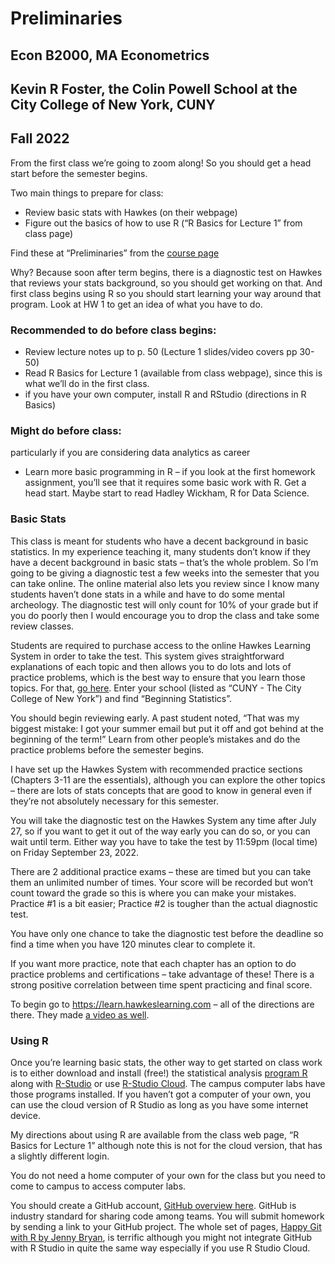 Preliminaries
================

## Econ B2000, MA Econometrics

## Kevin R Foster, the Colin Powell School at the City College of New York, CUNY

## Fall 2022

From the first class we’re going to zoom along! So you should get a head
start before the semester begins.

Two main things to prepare for class:

-   Review basic stats with Hawkes (on their webpage)
-   Figure out the basics of how to use R (“R Basics for Lecture 1” from
    class page)

Find these at “Preliminaries” from the [course
page](http://kfoster.ccny.cuny.edu/classes/fall2022/)

Why? Because soon after term begins, there is a diagnostic test on
Hawkes that reviews your stats background, so you should get working on
that. And first class begins using R so you should start learning your
way around that program. Look at HW 1 to get an idea of what you have to
do.

### Recommended to do before class begins:

-   Review lecture notes up to p. 50 (Lecture 1 slides/video covers pp
    30-50)
-   Read R Basics for Lecture 1 (available from class webpage), since
    this is what we’ll do in the first class.
-   if you have your own computer, install R and RStudio (directions in
    R Basics)

### Might do before class:

particularly if you are considering data analytics as career

-   Learn more basic programming in R – if you look at the first
    homework assignment, you’ll see that it requires some basic work
    with R. Get a head start. Maybe start to read Hadley Wickham, R for
    Data Science.

### Basic Stats

This class is meant for students who have a decent background in basic
statistics. In my experience teaching it, many students don’t know if
they have a decent background in basic stats – that’s the whole problem.
So I’m going to be giving a diagnostic test a few weeks into the
semester that you can take online. The online material also lets you
review since I know many students haven’t done stats in a while and have
to do some mental archeology. The diagnostic test will only count for
10% of your grade but if you do poorly then I would encourage you to
drop the class and take some review classes.

Students are required to purchase access to the online Hawkes Learning
System in order to take the test. This system gives straightforward
explanations of each topic and then allows you to do lots and lots of
practice problems, which is the best way to ensure that you learn those
topics. For that, [go here](https://learn.hawkeslearning.com). Enter
your school (listed as “CUNY - The City College of New York”) and find
“Beginning Statistics”.

You should begin reviewing early. A past student noted, “That was my
biggest mistake: I got your summer email but put it off and got behind
at the beginning of the term!” Learn from other people’s mistakes and do
the practice problems before the semester begins.

I have set up the Hawkes System with recommended practice sections
(Chapters 3-11 are the essentials), although you can explore the other
topics – there are lots of stats concepts that are good to know in
general even if they’re not absolutely necessary for this semester.

You will take the diagnostic test on the Hawkes System any time after
July 27, so if you want to get it out of the way early you can do so, or
you can wait until term. Either way you have to take the test by 11:59pm
(local time) on Friday September 23, 2022.

There are 2 additional practice exams – these are timed but you can take
them an unlimited number of times. Your score will be recorded but won’t
count toward the grade so this is where you can make your mistakes.
Practice \#1 is a bit easier; Practice \#2 is tougher than the actual
diagnostic test.

You have only one chance to take the diagnostic test before the deadline
so find a time when you have 120 minutes clear to complete it.

If you want more practice, note that each chapter has an option to do
practice problems and certifications – take advantage of these! There is
a strong positive correlation between time spent practicing and final
score.

To begin go to <https://learn.hawkeslearning.com> – all of the
directions are there. They made [a video as
well](http://link.brightcove.com/services/player/bcpid1101169005001?bckey=AQ~~,AAAAE2sH_-k~,vce9mL8StXoyrczOY1mj3ECjZs7hUTI7&bctid=2956123671001).

### Using R

Once you’re learning basic stats, the other way to get started on class
work is to either download and install (free!) the statistical analysis
[program R](http://www.r-project.org/) along with
[R-Studio](http://www.rstudio.com/) or use [R-Studio
Cloud](https://rstudio.cloud/). The campus computer labs have those
programs installed. If you haven’t got a computer of your own, you can
use the cloud version of R Studio as long as you have some internet
device.

My directions about using R are available from the class web page, “R
Basics for Lecture 1” although note this is not for the cloud version,
that has a slightly different login.

You do not need a home computer of your own for the class but you need
to come to campus to access computer labs.

You should create a GitHub account, [GitHub overview
here](https://happygitwithr.com/github-acct.html). GitHub is industry
standard for sharing code among teams. You will submit homework by
sending a link to your GitHub project. The whole set of pages, [Happy
Git with R by Jenny Bryan](https://happygitwithr.com/), is terrific
although you might not integrate GitHub with R Studio in quite the same
way especially if you use R Studio Cloud.
